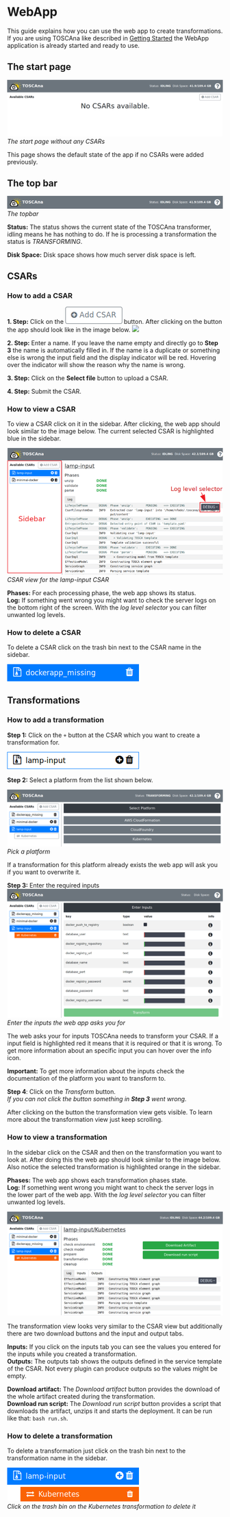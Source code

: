 # WebApp

This guide explains how you can use the web app to create transformations.
If you are using TOSCAna like described in [Getting Started](../getting-started.md) the WebApp application is already started and ready to use.

## The start page
![](img/start_page.png)
*The start page without any CSARs*

This page shows the default state of the app if no CSARs were added previously.

## The top bar
![](img/topbar.png)
*The topbar*

**Status:** The status shows the current state of the TOSCAna transformer, idling means he has nothing to do.
If he is processing a transformation the status is _TRANSFORMING_.

**Disk Space:** Disk space shows how much server disk space is left.

## CSARs

### How to add a CSAR
**1. Step:** Click on the ![](img/add_csar_button.png) button.
After clicking on the button the app should look like in the image below.
![](img/add_new_csar_bad.png)

**2. Step:** Enter a name. If you leave the name empty and directly go to **Step 3** the name is automatically filled in.
If the name is a duplicate or something else is wrong the input field and the display indicator will be red.
Hovering over the indicator will show the reason why the name is wrong.

**3. Step:** Click on the **Select file** button to upload a CSAR.

**4. Step:** Submit the CSAR.

### How to view a CSAR

To view a CSAR click on it in the sidebar.
After clicking, the web app should look similar to the image below.
The current selected CSAR is highlighted blue in the sidebar.

![](img/view_csars.png)  
*CSAR view for the lamp-input CSAR*

**Phases:** For each processing phase, the web app shows its status.  
**Log:** If something went wrong you might want to check the server logs on the bottom right of the screen.
With the *log level selector* you can filter unwanted log levels.

### How to delete a CSAR

To delete a CSAR click on the trash bin next to the CSAR name in the sidebar.

![](img/delete_csar.png)  

## Transformations

### How to add a transformation

**Step 1:** Click on the `+` button at the CSAR which you want to create a transformation for.

![](img/add_transformation_for_csar.png)  

**Step 2:** Select a platform from the list shown below.

![](img/add_transformation_select_platform.png)  
*Pick a platform*

If a transformation for this platform already exists the web app will ask you if you want to overwrite it.

**Step 3:** Enter the required inputs
![](img/add_transformation_enter_inputs.png)  
*Enter the inputs the web app asks you for*

The web asks your for inputs TOSCAna needs to transform your CSAR.
If a input field is highlighted red it means that it is required or that it is wrong.
To get more information about an specific input you can hover over the info icon.

**Important:** To get more information about the inputs check the documentation of the platform you want to transform to.

**Step 4**: Click on the *Transform* button.   
*If you can not click the button something in **Step 3** went wrong.*

After clicking on the button the transformation view gets visible.
To learn more about the transformation view just keep scrolling.

### How to view a transformation

In the sidebar click on the CSAR and then on the transformation you want to look at.
After doing this the web app should look similar to the image below.
Also notice the selected transformation is highlighted orange in the sidebar.

**Phases:** The web app shows each transformation phases state.   
**Log:** If something went wrong you might want to check the server logs in the lower part of the web app.
With the *log level selector* you can filter unwanted log levels.

![](img/view_transformation.png)

The transformation view looks very similar to the CSAR view but additionally there are two download buttons and the input and output tabs.

**Inputs:** If you click on the inputs tab you can see the values you entered for the inputs while you created a transformation.  
**Outputs:** The outputs tab shows the outputs defined in the service template of the CSAR.
Not every plugin can produce outputs so the values might be empty.

**Download artifact:** The *Download artifact* button provides the download of the whole artifact created during the transformation.  
**Download run script:** The *Download run script* button provides a script that downloads the artifact, unzips it and starts the deployment.
It can be run like that: `bash run.sh`.

### How to delete a transformation

To delete a transformation just click on the trash bin next to the transformation name in the sidebar.

![](img/delete_transformation.png)  
*Click on the trash bin on the Kubernetes transformation to delete it*

